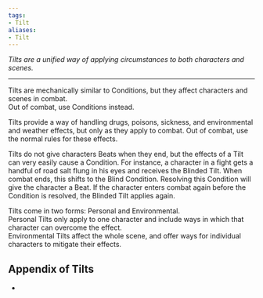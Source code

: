 ```yaml
---
tags:
- Tilt
aliases:
- Tilt
---
```


_Tilts are a unified way of applying circumstances to both characters and scenes._

---

Tilts are mechanically similar to Conditions, but they affect characters and scenes in combat.\
Out of combat, use Conditions instead.

Tilts provide a way of handling drugs, poisons, sickness, and environmental and weather effects, but only as they apply to combat. Out of combat, use the normal rules for these effects.

Tilts do not give characters Beats when they end, but the effects of a Tilt can very easily cause a Condition. For instance, a character in a fight gets a handful of road salt flung in his eyes and receives the Blinded Tilt. When combat ends, this shifts to the Blind Condition. Resolving this Condition will give the character a Beat. If the character enters combat again before the Condition is resolved, the Blinded Tilt applies again.

Tilts come in two forms: Personal and Environmental.\
Personal Tilts only apply to one character and include ways in which that character can overcome the effect.\
Environmental Tilts affect the whole scene, and offer ways for individual characters to mitigate their effects.

## Appendix of Tilts

- 